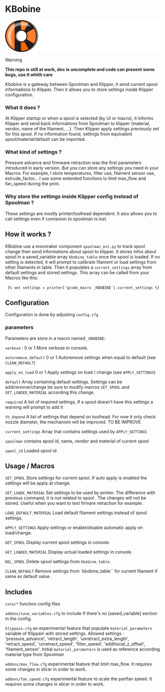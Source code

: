 # KBobine 

![KBobine](./images/kbobine.png)

>[!WARNING] 
**This repo is still at work, doc is uncomplete and code can present some
bugs, use it whith care**

Kbobine is a gateway between Spoolman and Klipper, it send current spool
informations to Klipper. Then it allows you to store settings inside Klipper
configuration.

### What it does ?
At Klipper startup or when a spool is selected (by UI or macro), it informs 
Klipper and send back informations from Spoolman to klipper (material, vendor,
name of the filament, ...).
Then Klipper apply settings previously set for this spool. If no information 
found, settings from equivalent spool/material/default can be imported.

### What kind of settings ?
Pressure advance and firmware retraction was the first parameters introduced in 
early version. But you can store any settings you need in your Macros.
For example, I store temperatures, filter use, filament sensor use, extrude_factor...
I use some extended functions to limit max_flow and fan_speed during the print.  

### Why store the settings inside Klipper config instead of Spoolman ?
These settings are mostly printer/toolhead dependent. It also allows you to
call settings even if connexion to spoolman is lost.

## How it works ?
KBobine use a moonraker component ``spoolman_ext.py`` to track spool change then send informations about spool to klipper.
It stores infos about spool in a saved_variable array ``kbobine_table`` once the spool is loaded. If no setting is detected, it will prompt to calibrate filament or load settings from other filaments in table.
Then it populates a ``current_settings`` array from default settings and stored settings. This array can be called from your Macros like this:

```  {% set settings = printer['gcode_macro _KBOBINE'].current_settings %} ```

## Configuration

Configuration is done by adjusting ``config.cfg``
### parameters 

Parameters are store in a macro named ``_KBOBINE``:

``verbose`` : 0 or 1 More verbose in console.

``autoremove_default`` 0 or 1 Autoremove settings when equal to default (see ``CLEAN_DEFAULT``)

``apply_on_load`` 0 or 1 Apply settings on load / change (see ``APPLY_SETTINGS``)

``default`` Array containing default settings. Settings can be add/remove/change be sure to modify macros ``SET_SPOOL`` and ``SET_LOADED_MATERIAL`` according this change.

``required`` A list of required settings, If a spool doesn't have this settings
a warning will prompt to add it

``th_depend`` A list of settings that depend on toolhead. For now it only check nozzle diameter, the mechanism will be improved. TO BE IMPROVE

``current_settings`` Array that contains settings used by ``APPLY_SETTINGS``

``spoolman`` contains spool id, name, vendor and material of current spool

``spool_id`` Loaded spool id

## Usage / Macros

``SET_SPOOL`` Store settings for current spool. If auto apply is enabled
the settings will be apply at change.

``SET_LOAD€_MATERIAL`` Set settings to be used by printer. The difference with
previous command, it is not related to spool . The changes will not be stored.
Useful when you want to test firmare retraction for example.

``LOAD_DEFAULT_MATERIAL`` Load default filament settings instead of spool settings.

``APPLY_SETTINGS`` Apply settings or enable/disable automatic apply on load/change. 

``GET_SPOOL`` Display current spool settings in console.

``GET_LOADED_MATERIAL`` Display actual loaded settings in console.

``DEL_SPOOL`` Delete spool settings from ``kbobine_table``.

``CLEAN_DEFAULT`` Remove settings from `kbobine_table`` for current filament if same as default value .

## Includes

``core/*`` function config files

``addons/save_variables.cfg`` to include if there's no \[saved_variable\] section in the config.

``klippain.cfg`` an experimental feature that populate ``material_parameters`` variable of Klippain with stored settings. Allowed settings : 'pressure_advance', 'retract_length', 'unretract_extra_length', 'retract_speed', 'unretract_speed', 'filter_speed', 'additional_z_offset', 'filament_sensor'. 
Initial ``material_parameters`` is used as reference according material type from Spoolman

``addons/max_flow.cfg`` experimental feature that limit max_flow. It requires some changes in slicer in order to work.

``addons/fan_speed.cfg`` experimental feature to scale the partfan speed. It requires some changes in slicer in order to work.
